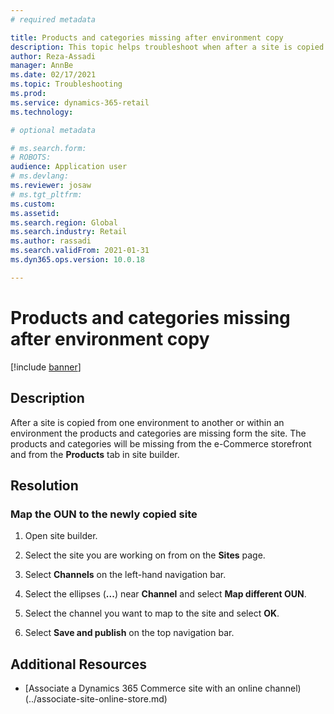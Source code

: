 ```yaml
---
# required metadata

title: Products and categories missing after environment copy
description: This topic helps troubleshoot when after a site is copied from one environment to another or within an environment, the products and categories are missing form the site. 
author: Reza-Assadi
manager: AnnBe
ms.date: 02/17/2021
ms.topic: Troubleshooting
ms.prod: 
ms.service: dynamics-365-retail
ms.technology: 

# optional metadata

# ms.search.form: 
# ROBOTS: 
audience: Application user
# ms.devlang: 
ms.reviewer: josaw
# ms.tgt_pltfrm: 
ms.custom: 
ms.assetid: 
ms.search.region: Global
ms.search.industry: Retail
ms.author: rassadi
ms.search.validFrom: 2021-01-31
ms.dyn365.ops.version: 10.0.18

---
```


# Products and categories missing after environment copy

[!include [banner](../../includes/banner.md)]

## Description
After a site is copied from one environment to another or within an environment the products and categories are missing form the site. The products and categories will be missing from the e-Commerce storefront
and from the **Products** tab in site builder.

## Resolution

### Map the OUN to the newly copied site
1. Open site builder.

1. Select the site you are working on from on the **Sites** page.

1. Select **Channels** on the left-hand navigation bar.

1. Select the ellipses (**...**) near **Channel** and select **Map different OUN**.

1. Select the channel you want to map to the site and select **OK**.

1. Select **Save and publish** on the top navigation bar.

## Additional Resources
- [Associate a Dynamics 365 Commerce site with an online channel)(../associate-site-online-store.md)


